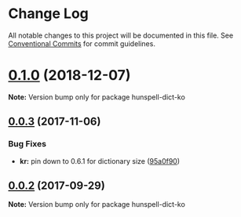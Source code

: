 # Change Log

All notable changes to this project will be documented in this file.
See [Conventional Commits](https://conventionalcommits.org) for commit guidelines.

# [0.1.0](https://github.com/kwonoj/hunspell-dict/compare/v0.0.3...v0.1.0) (2018-12-07)

**Note:** Version bump only for package hunspell-dict-ko





<a name="0.0.3"></a>
## [0.0.3](https://github.com/kwonoj/hunspell-dict/compare/v0.0.2...v0.0.3) (2017-11-06)


### Bug Fixes

* **kr:** pin down to 0.6.1 for dictionary size ([95a0f90](https://github.com/kwonoj/hunspell-dict/commit/95a0f90))




<a name="0.0.2"></a>
## [0.0.2](https://github.com/kwonoj/hunspell-dict/compare/v0.0.1...v0.0.2) (2017-09-29)




**Note:** Version bump only for package hunspell-dict-ko
